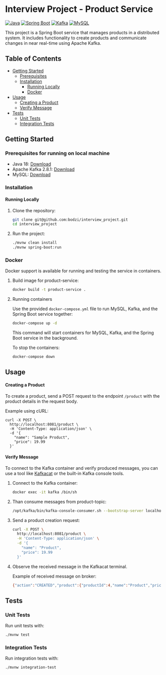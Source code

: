 
# Interview Project - Product Service

[![Java](https://img.shields.io/badge/Java-18-blue)](https://openjdk.java.net/projects/jdk/18/)
[![Spring Boot](https://img.shields.io/badge/Spring%20Boot-3.1.5-green)](https://spring.io/projects/spring-boot)
[![Kafka](https://img.shields.io/badge/Apache%20Kafka-2.8.1-red)](https://kafka.apache.org/)
[![MySQL](https://img.shields.io/badge/MySQL-latest-orange)](https://www.mysql.com/)

This project is a Spring Boot service that manages products in a distributed system. It includes functionality to create products and communicate changes in near real-time using Apache Kafka.

## Table of Contents

- [Getting Started](#getting-started)
  - [Prerequisites](#prerequisites)
  - [Installation](#installation)
    - [Running Locally](#running-locally)
    - [Docker](#docker)
- [Usage](#usage)
  - [Creating a Product](#creating-a-product)
  - [Verify Message](#connecting-to-kafka)
- [Tests](#tests)
  - [Unit Tests](#unit-tests)
  - [Integration Tests](#integration-tests)


## Getting Started

### Prerequisites for running on local machine

- Java 18: [Download](https://openjdk.java.net/projects/jdk/18/)
- Apache Kafka 2.8.1: [Download](https://kafka.apache.org/downloads)
- MySQL: [Download](https://www.mysql.com/downloads/)

### Installation

#### Running Locally

1. Clone the repository:

   ```bash
   git clone git@github.com:bodzi/interview_project.git
   cd interview_project
   ```

2. Run the project: 

   ```bash
   ./mvnw clean install
   ./mvnw spring-boot:run
   ```


### Docker

Docker support is available for running and testing the service in containers.


 1. Build image for product-service:

    ```bash
    docker build -t product-service .
    ```

2. Running containers

    Use the provided `docker-compose.yml` file to run MySQL, Kafka, and the Spring Boot service together:

    ```bash
    docker-compose up -d
    ```

    This command will start containers for MySQL, Kafka, and the Spring Boot service in the background.

    To stop the containers:

    ```bash
    docker-compose down
    ```

## Usage

#### Creating a Product

To create a product, send a POST request to the endpoint `/product` with the product details in the request body.

Example using cURL:

    curl -X POST \
      http://localhost:8081/product \
      -H 'Content-Type: application/json' \
      -d '{
        "name": "Sample Product",
        "price": 19.99
      }'


#### Verify Message

To connect to the Kafka container and verify produced messages, you can use a tool like [Kafkacat](https://github.com/edenhill/kafkacat) or the built-in Kafka console tools.

1. Connect to the Kafka container:

    ```bash
    docker exec -it kafka /bin/sh
    ```
2. Than consume messages from product-topic:

    ```bash
    /opt/kafka/bin/kafka-console-consumer.sh --bootstrap-server localhost:9093 --topic product-topic
    ```
3. Send a product creation request:

    ```bash
    curl -X POST \
      http://localhost:8081/product \
      -H 'Content-Type: application/json' \
      -d '{
        "name": "Product",
        "price": 19.99
      }'
    ```
4. Observe the received message in the Kafkacat terminal.

    Example of received message on broker:

    ```bash
    {"action":"CREATED","product":{"productId":4,"name":"Product","price":19.99}}
    ```


## Tests

### Unit Tests

Run unit tests with:

```bash
./mvnw test
```

### Integration Tests

Run integration tests with:

```bash
./mvnw integration-test
```



